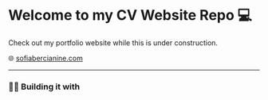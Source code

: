 # Welcome to my CV Website Repo 💻

Check out my portfolio website while this is under construction.

🌐 [sofiabercianine.com](https://sofiabercianine.framer.website/)

---

### 👩‍💻 Building it with

![<Html>](https://img.shields.io/badge/Html-181717?style=for-the-badge&logo=HTML5&logoColor=ffffff)
![<CSS>](https://img.shields.io/badge/CSS-181717?style=for-the-badge&logo=CSS3&logoColor=ffffff)
![<JavaScript>](https://img.shields.io/badge/Java_Script-181717?style=for-the-badge&logo=JavaScript&logoColor=ffffff)

